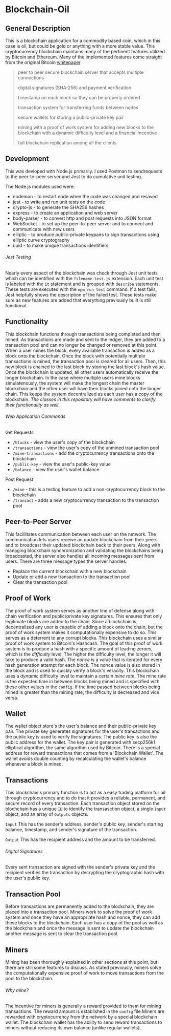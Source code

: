 # Blockchain-Oil

## General Description
This is a blockchain application for a commodity based coin, which in this case is oil, but could be gold or anything with a more stable value. This cryptocurrency blockchain maintains many of the pertinent features utilized by Bitcoin and Ethereum. Many of the implemented features come straight from the original Bitcoin [whitepaper](https://bitcoin.org/bitcoin.pdf).
> peer to peer secure blockchain server that accepts multiple connections 
>
> digital signatures (SHA-256) and payment verification
>
> timestamp on each block so they can be properly ordered
>
> transaction system for transferring funds between nodes
>
> secure wallets for storing a public-private key pair
>
> mining with a proof of work system for adding new blocks to the blockchain with a dynamic difficulty level and a financial incentive
>
> full blockchain replication among all the clients

## Development 
This was devloped with Node.js primarily. I used Postman to sendrequests to the peer-to-peer server and Jest to do cumulative unit testing. 

 The Node.js modules used were: 
* nodemon - to restart node when the code was changed and resaved
* jest - to write and run unit tests on the code
* crypto-js - to generate the SHA256 hashes
* express - to create an application and web server 
* body-parser - to convert http and post requests into JSON format
* WebSocket - to set up the peer-to-peer server and to connect and communicate with new users 
* elliptic - to produce public-private keypairs to sign transactions using elliptic curve cryptography
* uuid - to make unique transactions identifiers

###### Jest Testing 
Nearly every aspect of the blockchain was check through Jest unit tests which can be identified with the `filename.test.js` extension. Each unit test is labeled with the `it` statement and is grouped with `describe` statements. These tests are executed with the `npm run test` command. If a test fails, Jest helpfully shows the description of the failed test. These tests make sure as new features are added that everything previously built is still functional.

## Functionality 
This blockchain functions through transactions being completed and then mined. As transactions are made and sent to the ledger, they are added to a transaction pool and can no longer be changed or removed at this point. When a user mines the block, every available transaction is added as a block onto the blockchain. Once the block with potentially multiple transactions is mined, the transaction pool is cleared for all users. Then, this new block is chained to the last block by storing the last block's hash value. Once the blockchain is updated, all other users automatically receive the longer blockchain. In the case where multiple users mine blocks simulatenously, the system will make the longest chain the master blockchain and the other user will have their blocks joined onto the longer chain. This keeps the system decentralized as each user has a copy of the blockchain. *The classes in this repository will have comments to clarify their functionality as well.*

###### Web Application Commands
Get Requests 
* `/blocks` - view the user's copy of the blockchain
* `/transactions` - view the user's copy of the unmined transaction pool
* `/mine-transactions` - add the cryptocurrency transactions onto the blockchain
* `/public-key` - view the user's public-key value
* `/balance` - view the user's wallet balance

Post Request
* `/mine` - this is a testing feature to add a non-cryptocurrency block to the blockchain
* `/transact` - adds a new cryptocurrency transaction to the transaction pool

## Peer-to-Peer Server
This facillitates communication between each user on the network. The communication lets users receive an update blockchain from their peers and to broadcast their updated blockchain back to their peers. Along with managing blockchain synchronization and validating the blockchains being broadcasted, the server also handles all incoming messages sent from users. There are three message types the server handles. 
* Replace the current blockchain with a new blockchain
* Update or add a new transaction to the transaction pool
* Clear the transaction pool 

## Proof of Work
The proof of work system serves as another line of defense along with chain verification and public/private key signatures. This ensures that only legitimate blocks are added to the chain. Since a blockchain is decentralized any user is capable of adding a block onto the chain, but the proof of work system makes it computationally expensive to do so. This serves as a deterrent to any corrupt blocks. This blockchain uses a similar proof of work system to Bitcoin's Hashcash. The goal of this proof of work system is to produce a hash with a specific amount of leading zeroes, which is the *difficulty* level. The higher the difficulty level, the longer it will take to produce a valid hash. The *nonce* is a value that is iterated for every hash generation attempt for each block. The nonce value is also stored in the block and is used to quickly verify a block's veracity. This blockchain uses a *dynamic* difficulty level to maintain a certain *mine rate*. The mine rate is the expected time in between blocks being mined and is specified with these other values in the `config`. If the time passed between blocks being mined is greater than the mining rate, the difficulty is decreased and vice versa. 

## Wallet 
The wallet object store's the user's balance and their public-private key pair. The private key generates signatures for the user's transactions and the public key is used to verify the signatures. The public key is also the public address for the wallet. The key pair is generated with secp256k1 elliptical algorithm, the same algorithm used by Bitcoin. There is a special address for reward transactions that comes from a 'Blockchain Wallet'. The wallet avoids double counting by recalculating the wallet's balance whenever a block is mined.

## Transactions 
This blockchain's primary function is to act as a easy trading platform for oil through cryptocurrency and to do that it provides a reliable, permanent, and secure record of every transaction. Each transaction object stored on the blochchain has a unique `ID` to identify the transasction object, a single `Input` object, and an array of `Outputs` objects. 

`Input` 
This has the sender's address, sender's public key, sender's starting balance, timestamp, and sender's signature of the transaction.

`Output`
This has the recipient address and the amount to be transferred.

###### Digital Signatures 
Every sent transaction are signed with the sender's private key and the recipient verifies the transaction by decrypting the cryptographic hash with the user's public key. 

## Transaction Pool
Before transactions are permanently added to the blockchain, they are placed into a transaction pool. Miners work to solve the proof of work system and once they have an appropriate hash and nonce, they can add these blocks to the blockchain. Each user has a copy of the pool as well as the blockchain and once the message is sent to update the blockchain another message is sent to clear the transaction pool.

## Miners
Mining has been thoroughly explained in other sections at this point, but there are still some features to discuss. As stated previously, miners solve the computationally expensive proof of work to move transactions from the pool to the blockchain. 
###### Why mine?
The incentive for miners is generally a reward provided to them for mining transactions. The reward amount is established in the `config` file.Miners are rewarded with cryptocurrency from the network by a special blockchain wallet. The blockchain wallet has the ability to send reward transactions to miners without reducing its own balance (unlike regular wallets). 



